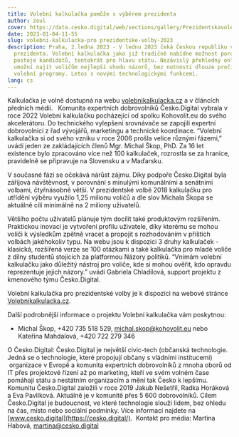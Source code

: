 ```yaml
---
title: Volební kalkulačka pomůže s výběrem prezidenta
author: zoul
cover: https://data.cesko.digital/web/sections/gallery/Prezidentskavolebnikalkulacka2023_.png
date: 2023-01-04-11-55
slug: volebni-kalkulacka-pro prezidentske-volby-2023
description: Praha, 2.ledna 2023 - V lednu 2023 čeká Českou republiku volba
  prezidenta. Volební kalkulačka jako již tradičně nabídne možnost porovnat
  postoje kandidátů, tentokrát pro hlavu státu. Nezávislý přehledný online test
  umožní najít voličům nejlepší shodu názorů, bez nutnosti dlouze pročítat
  volební programy. Letos s novými technologickými funkcemi.
lang: cs
---
```

<!--StartFragment-->

Kalkulačka je volně dostupná na webu [volebnikalkulacka.cz](https://www.volebnikalkulacka.cz/) a v článcích předních médií.   Komunita expertních dobrovolníků Česko.Digital vybrala v roce 2022 Volební kalkulačku pocházející od spolku Kohovolit.eu do svého akcelerátoru. Do technického vylepšení srovnávače se zapojili expertní dobrovolníci z řad vývojářů, marketingu a technické koordinace. “Volební kalkulačka si od svého vzniku v roce 2006 prošla velice různými fázemi,” uvádí jeden ze zakládajících členů Mgr. Michal Škop, PhD. Za 16 let existence bylo zpracováno více než 100 kalkulaček, rozrostla se za hranice, pravidelně se připravuje na Slovensku a v Maďarsku.  

V současné fázi se očekává nárůst zájmu. Díky podpoře Česko.Digital byla záříjová návštěvnost, v porovnání s minulými komunálními a senátními volbami, čtyřnásobně větší. V prezidentské volbě 2018 kalkulačku pro utřídění výběru využilo 1,25 milionu voličů a dle slov Michala Škopa se aktuálně cílí minimálně na 2 miliony uživatelů.



Většího počtu uživatelů plánuje tým docílit také produktovým rozšířením. Praktickou inovací je vytvoření profilu uživatele, díky kterému se mohou voliči k výsledkům zpětně vracet a propojit s rozhodováním v příštích volbách jakéhokoliv typu. Na webu jsou k dispozici 3 druhy kalkulaček - klasická, rozšířená verze se 100 otázkami a také kalkulačka pro mladé voliče z dílny studentů stojících za platformou Názory politiků. “Vnímám volební kalkulačku jako důležitý nástroj pro voliče, kde si mohou ověřit, kdo opravdu reprezentuje jejich názory.” uvádí Gabriela Chladilová, support projektu z kmenového týmu Česko.Digital. 



Volební kalkulačka pro prezidentské volby je k dispozici na webové stránce [Volebnikalkulacka.cz](https://www.volebnikalkulacka.cz/).

Další podrobnější informace o projektu Volební kalkulačka vám poskytnou:

* Michal Škop, +420 735 518 529, [michal.skop@kohovolit.eu](mailto:michal.skop@kohovolit.eu) nebo Kateřina Mahdalová, +420 722 279 346

O Česko.Digital: Česko.Digital je největší civic-tech (občanská technologie. Jedná se o technologie, které propojují občany s vládními institucemi)  organizace v Evropě a komunita expertních dobrovolníků z mnoha oborů od IT přes projektové řízení až po marketing, kteří ve svém volném čase pomáhají státu a nestátním organizacím a mění tak Česko k lepšímu. Komunitu Česko.Digital založili v roce 2019 Jakub Nešetřil, Radka Horáková a Eva Pavlíková. Aktuálně je v komunitě přes 5 600 dobrovolníků. Cílem Česko.Digital je budoucnost, ve které technologie slouží lidem, bez ohledu na čas, místo nebo sociální podmínky. Více informací najdete na [www.cesko.digital](https://cesko.digital/).  Kontakt pro média: Martina Habová, martina@cesko.digital



<!--EndFragment-->